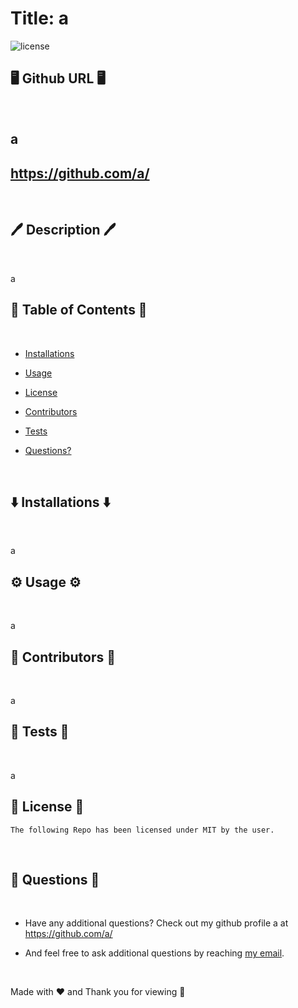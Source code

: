 # Title: a

![license](https://img.shields.io/badge/License-MIT-blue.svg)

## 🖥️ Github URL 🖥️
<br />

## a
## https://github.com/a/
<br />

## 🖊️ Description 🖊️
<br />

a
<br />

## 📜 Table of Contents 📜
<br />

* [Installations](#⬇️-installations-⬇️)
* [Usage](#⚙️-usage-⚙️)

* [License](#👮-License-👮)

* [Contributors](#🤝-contributors-🤝)
* [Tests](#👾-tests-👾)
* [Questions?](#🤔-questions-🤔)
<br />

## ⬇️ Installations ⬇️
<br />

a
<br />

## ⚙️ Usage ⚙️
<br />

a
<br />

## 🤝 Contributors 🤝
<br />

a
<br />

## 👾 Tests 👾
<br />

a
<br />

## 👮 License 👮
    
    The following Repo has been licensed under MIT by the user.
<br />

## 🤔 Questions 🤔
<br />

* Have any additional questions? Check out my github profile a at https://github.com/a/

* And feel free to ask additional questions by reaching [my email](mailto:a).
<br />

Made with ❤️ and Thank you for viewing 🤝

